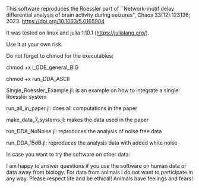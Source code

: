 This software reproduces the Roessler part of ``Network-motif delay differential analysis of brain activity during seizures", Chaos 33(12):123136; 2023. https://doi.org/10.1063/5.0165904

It was tested on linux and julia 1.10.1 (https://julialang.org/).

Use it at your own risk.


Do not forget to chmod for the executables:

chmod +x i_ODE_general_BIG

chmod +x run_DDA_ASCII


Single_Roessler_Example.jl:   is an example on how to integrate a single Roessler system

run_all_in_paper.jl:          does all computations in the paper

make_data_7_systems.jl:       makes the data used in the paper 

run_DDA_NoNoise.jl:           reproduces the analysis of noise free data 

run_DDA_15dB.jl:              reproduces the analysis data with added white noise 



In case you want to try the software on other data:

I am happy to answer questions if you use the software on human data or data away from biology. 
For data from animals I do not want to participate in any way. Please respect life and be ethical! Animals have feelings and fears!
